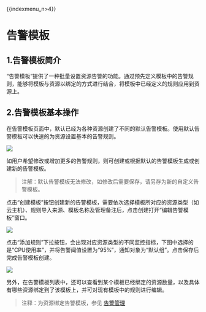 {{indexmenu_n>4}}

# 告警模板

## 1.告警模板简介

“告警模板”提供了一种批量设置资源告警的功能。通过预先定义模板中的告警规则，能够将模板与资源以绑定的方式进行结合，将模板中已经定义的规则应用到资源上。



## 2.告警模板基本操作

在告警模板页面中，默认已经为各种资源创建了不同的默认告警模板。使用默认告警模板可以快速的为资源设置基本的告警规则。

![](D:/MyCloud/GitHub/umon/images/guide/alarm_template.png)

如用户希望修改或增加更多的告警规则，则可创建或根据默认的告警模板生成或创建新的告警模板。

> 注解：默认告警模板无法修改，如修改后需要保存，请另存为新的自定义告警模板。



点击“创建模板”按钮创建新的告警模板，需要依次选择模板所对应的资源类型（如云主机）、规则导入来源、模板名称及管理备注后，点击创建打开“编辑告警模板”窗口。

![](D:/MyCloud/GitHub/umon/images/guide/create_alarm_template.png)

点击“添加规则”下拉按钮，会出现对应资源类型的不同监控指标，下图中选择的是“CPU使用率”，并将告警阈值设置为“95%”，通知对象为“默认组”。点击保存后完成告警模板创建。

![](D:/MyCloud/GitHub/umon/images/guide/alarmtemplate_rules.png)

另外，在告警模板列表中，还可以查看到某个模板已经绑定的资源数量，以及具体有哪些资源绑定到了该模板上，并可对现有模板中的规则进行编辑。

> 注释：为资源绑定告警模板，参见 [告警管理](/management_monitor/umon/template)

